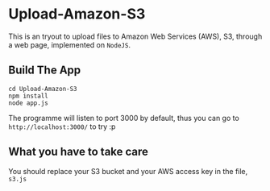 Upload-Amazon-S3
================
This is an tryout to upload files to Amazon Web Services (AWS), S3, through a web page, implemented on ```NodeJS```.

## Build The App
    cd Upload-Amazon-S3
    npm install
    node app.js

The programme will listen to port 3000 by default, thus you can go to ```http://localhost:3000/``` to try :p

## What you have to take care
You should replace your S3 bucket and your AWS access key in the file, ```s3.js```
